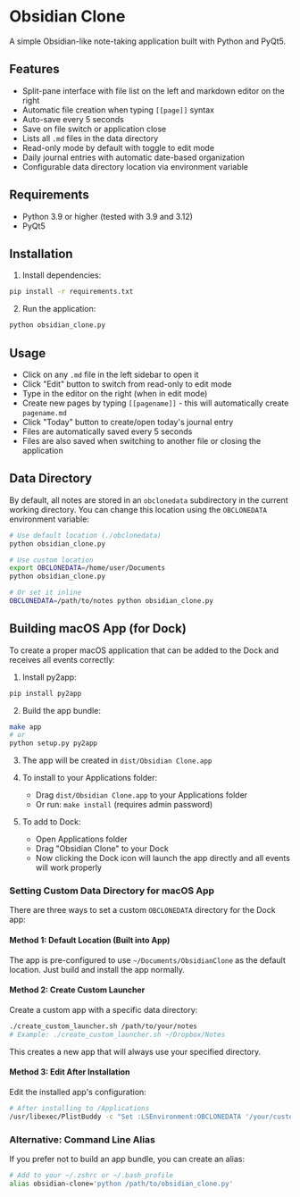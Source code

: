 # Obsidian Clone

A simple Obsidian-like note-taking application built with Python and PyQt5.

## Features

- Split-pane interface with file list on the left and markdown editor on the right
- Automatic file creation when typing `[[page]]` syntax
- Auto-save every 5 seconds
- Save on file switch or application close
- Lists all `.md` files in the data directory
- Read-only mode by default with toggle to edit mode
- Daily journal entries with automatic date-based organization
- Configurable data directory location via environment variable

## Requirements

- Python 3.9 or higher (tested with 3.9 and 3.12)
- PyQt5

## Installation

1. Install dependencies:
```bash
pip install -r requirements.txt
```

2. Run the application:
```bash
python obsidian_clone.py
```

## Usage

- Click on any `.md` file in the left sidebar to open it
- Click "Edit" button to switch from read-only to edit mode
- Type in the editor on the right (when in edit mode)
- Create new pages by typing `[[pagename]]` - this will automatically create `pagename.md`
- Click "Today" button to create/open today's journal entry
- Files are automatically saved every 5 seconds
- Files are also saved when switching to another file or closing the application

## Data Directory

By default, all notes are stored in an `obclonedata` subdirectory in the current working directory. You can change this location using the `OBCLONEDATA` environment variable:

```bash
# Use default location (./obclonedata)
python obsidian_clone.py

# Use custom location
export OBCLONEDATA=/home/user/Documents
python obsidian_clone.py

# Or set it inline
OBCLONEDATA=/path/to/notes python obsidian_clone.py
```

## Building macOS App (for Dock)

To create a proper macOS application that can be added to the Dock and receives all events correctly:

1. Install py2app:
```bash
pip install py2app
```

2. Build the app bundle:
```bash
make app
# or
python setup.py py2app
```

3. The app will be created in `dist/Obsidian Clone.app`

4. To install to your Applications folder:
   - Drag `dist/Obsidian Clone.app` to your Applications folder
   - Or run: `make install` (requires admin password)

5. To add to Dock:
   - Open Applications folder
   - Drag "Obsidian Clone" to your Dock
   - Now clicking the Dock icon will launch the app directly and all events will work properly

### Setting Custom Data Directory for macOS App

There are three ways to set a custom `OBCLONEDATA` directory for the Dock app:

#### Method 1: Default Location (Built into App)
The app is pre-configured to use `~/Documents/ObsidianClone` as the default location. Just build and install the app normally.

#### Method 2: Create Custom Launcher
Create a custom app with a specific data directory:
```bash
./create_custom_launcher.sh /path/to/your/notes
# Example: ./create_custom_launcher.sh ~/Dropbox/Notes
```
This creates a new app that will always use your specified directory.

#### Method 3: Edit After Installation
Edit the installed app's configuration:
```bash
# After installing to /Applications
/usr/libexec/PlistBuddy -c "Set :LSEnvironment:OBCLONEDATA '/your/custom/path'" "/Applications/Obsidian Clone.app/Contents/Info.plist"
```

### Alternative: Command Line Alias

If you prefer not to build an app bundle, you can create an alias:

```bash
# Add to your ~/.zshrc or ~/.bash_profile
alias obsidian-clone='python /path/to/obsidian_clone.py'
```